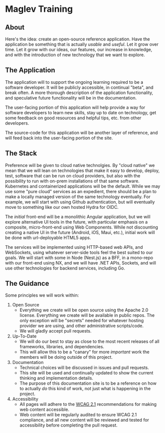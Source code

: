 # Maglev Training

## About

Here's the idea: create an open-source reference application. Have the application be something that is actually _usable_ and _useful_. Let it grow over time. Let it grow with our ideas, our features, our increase in knowledge, and with the introduction of new technology that we want to explore.

## The Application

The application will to support the ongoing learning required to be a software developer. It will be publicly accessible, in continual "beta", and break often. A more thorough description of the application functionality, and speculative future functionality will be in the documentation.

The user-facing portion of this application will help provide a way for software developers to learn new skills, stay up to date on technology, get some feedback on good resources and helpful tips, etc. from other developers.

The source-code for this application will be another layer of reference, and will feed back into the user-facing portion of the site.

## The Stack

Preference will be given to cloud native technolgies. By "cloud native" we mean that we will lean on technologies that make it easy to develop, deploy, test, software that can be run on cloud providers, but also with the possibility to run with on-prem installations of that same software. Kubernetes and containerized applications will be the default. While we may use some "pure cloud" services as an expedient, there should be a plan to make a locally managed version of the same technology eventually. For example, we will start with using Github authentication, but will eventually move to something like our own hosted Hydra for OIDC.

The _initial_ front-end will be a monolithic Angular application, but we will explore alternative UI tools in the future, with particular emphasis on a composite, micro-front-end using Web Components. While not discounting creating a native UI in the future (Android, iOS, Maui, etc.), initial work will be done with url-deployable HTML5 apps.

The services will be implemented using HTTP-based web APIs, and WebSockets, using whatever server-side tools feel the best suited to our goals. We will start with some in Node (Nest.js) as a BFF, in a mono-repo with our front-end using NX, and we will have .NET APIs, Sockets, and will use other technologies for backend services, including Go.

## The Guidance

Some principles we will work within:

1. Open Source
   - Everything we create will be open source using the Apache 2.0 license. Everything we create will be available in public repos. The only exception will be "secrets" needed for whatever hosting provider we are using, and other administrative scripts/code.
   - We will gladly accept pull requests.
2. Up-To-Date
   - We will do our best to stay as close to the most recent releases of all frameworks, libraries, and dependencies.
   - This will allow this to be a "canary" for more _important_ work the members will be doing outside of this project.
3. Documentation
   - Technical choices will be discussed in issues and pull requests.
   - This site will be used and continually updated to show the current thinking and implementation details.
   - The purpose of this documentation site is to be a reference on how to actually _do_ this kind of work, not just what is happening in the project.
4. Accessibility
   - All pages will adhere to the [WCAG 2.1](https://www.w3.org/TR/WCAG21/) recommendations for making web content accessible.
   - Web content will be regularly audited to ensure WCAG 2.1 compliance, and all new content will be reviewed and tested for accessibility before completing the pull request.
